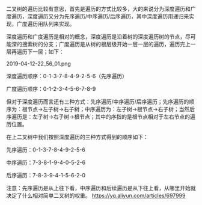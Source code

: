 二叉树的遍历比较有意思，首先是遍历的方式比较多，大的来说分为深度遍历和广度遍历，深度遍历又分为先序遍历/中序遍历/后序遍历，其中深度遍历用递归来实现，广度遍历用队列来实现。

深度遍历和广度遍历是相对的概念，深度遍历是沿着树的深度遍历树的节点，尽可能深的搜索树的分支；广度遍历是从树的根层级开始一层一层的遍历，遍历完上一层再遍历下一层；如下：

2019-04-12-22_56_01.png

深度遍历顺序：0-1-3-7-8-4-9-2-5-6（先序遍历）

广度遍历顺序：0-1-2-3-4-5-6-7-8-9


但对于深度遍历而言还有三种方式：先序遍历/中序遍历/后序遍历；先序遍历的顺序为：根节点->左子树->右子树；中序遍历为：左子树->根节点->右子树；当然后序遍历是：左子树->右子树->根节点；其中的序指的是根节点相对于左右节点的遍历位置。

在上二叉树中我们按照深度遍历的三种方式得到的顺序如下：

先序遍历：0-1-3-7-8-4-9-2-5-6

中序遍历：7-3-8-1-9-4-0-5-2-6

后序遍历：7-8-3-9-4-1-5-6-2-0

注意：先序遍历是从上往下看，中序遍历和后续遍历是从下往上看，从哪里开始就决定了什么相对简单二叉树的权重。
https://yq.aliyun.com/articles/697999
